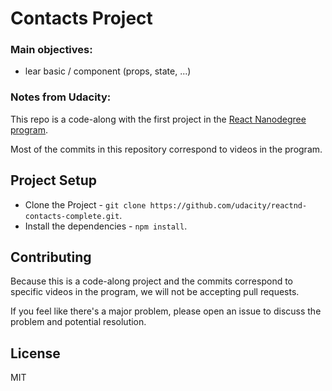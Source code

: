 # Contacts Project

### Main objectives:
- lear basic / component (props, state, ...)

### Notes from Udacity:

This repo is a code-along with the first project in the [React Nanodegree program](https://www.udacity.com/course/react-nanodegree--nd019).


Most of the commits in this repository correspond to videos in the program.

## Project Setup

* Clone the Project - `git clone https://github.com/udacity/reactnd-contacts-complete.git`.
* Install the dependencies - `npm install`.

## Contributing

Because this is a code-along project and the commits correspond to specific videos in the program, we will not be accepting pull requests.

If you feel like there's a major problem, please open an issue to discuss the problem and potential resolution.


## License

MIT
